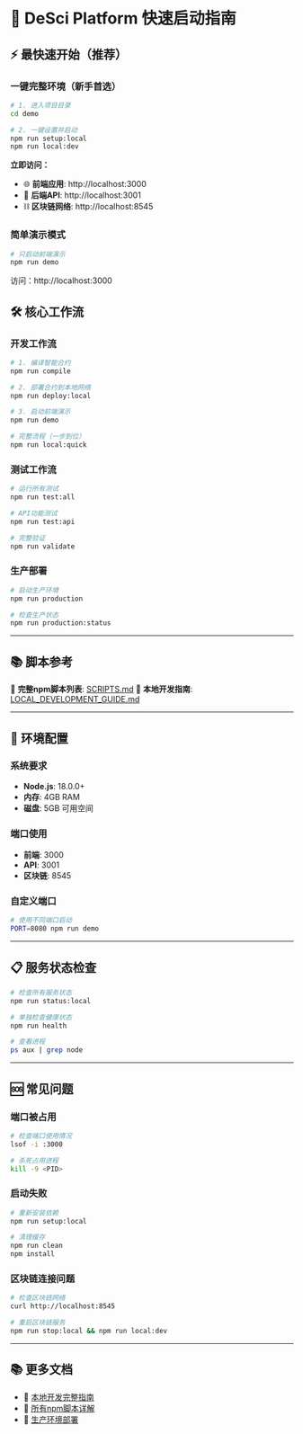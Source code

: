 # 🚀 DeSci Platform 快速启动指南

## ⚡ 最快速开始（推荐）

### 一键完整环境（新手首选）
```bash
# 1. 进入项目目录
cd demo

# 2. 一键设置并启动
npm run setup:local
npm run local:dev
```

**立即访问：**
- 🌐 **前端应用**: http://localhost:3000
- 🔧 **后端API**: http://localhost:3001
- ⛓️ **区块链网络**: http://localhost:8545

### 简单演示模式
```bash
# 只启动前端演示
npm run demo
```
访问：http://localhost:3000

## 🛠️ 核心工作流

### 开发工作流
```bash
# 1. 编译智能合约
npm run compile

# 2. 部署合约到本地网络
npm run deploy:local

# 3. 启动前端演示
npm run demo

# 完整流程（一步到位）
npm run local:quick
```

### 测试工作流
```bash
# 运行所有测试
npm run test:all

# API功能测试
npm run test:api

# 完整验证
npm run validate
```

### 生产部署
```bash
# 启动生产环境
npm run production

# 检查生产状态
npm run production:status
```

---

## 📚 脚本参考

📖 **完整npm脚本列表**: [SCRIPTS.md](./SCRIPTS.md)
📖 **本地开发指南**: [LOCAL_DEVELOPMENT_GUIDE.md](./LOCAL_DEVELOPMENT_GUIDE.md)

---

## 🔧 环境配置

### 系统要求
- **Node.js**: 18.0.0+
- **内存**: 4GB RAM
- **磁盘**: 5GB 可用空间

### 端口使用
- **前端**: 3000
- **API**: 3001
- **区块链**: 8545

### 自定义端口
```bash
# 使用不同端口启动
PORT=8080 npm run demo
```

---

## 📋 服务状态检查

```bash
# 检查所有服务状态
npm run status:local

# 单独检查健康状态
npm run health

# 查看进程
ps aux | grep node
```

---

## 🆘 常见问题

### 端口被占用
```bash
# 检查端口使用情况
lsof -i :3000

# 杀死占用进程
kill -9 <PID>
```

### 启动失败
```bash
# 重新安装依赖
npm run setup:local

# 清理缓存
npm run clean
npm install
```

### 区块链连接问题
```bash
# 检查区块链网络
curl http://localhost:8545

# 重启区块链服务
npm run stop:local && npm run local:dev
```

---

## 📚 更多文档

- 📖 [本地开发完整指南](./LOCAL_DEVELOPMENT_GUIDE.md)
- 📖 [所有npm脚本详解](./SCRIPTS.md)
- 📖 [生产环境部署](./PRODUCTION_READINESS_REPORT.md)
